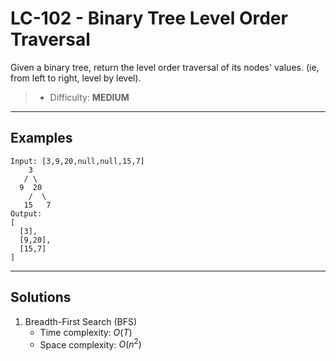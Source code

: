 # LC-102 - Binary Tree Level Order Traversal

Given a binary tree, return the level order traversal of its nodes' values. (ie, from left to right, level by level).

> * Difficulty: **MEDIUM**

---
## Examples

```
Input: [3,9,20,null,null,15,7]
    3
   / \
  9  20
    /  \
   15   7
Output:
[
  [3],
  [9,20],
  [15,7]
]
```

---
## Solutions

1. Breadth-First Search (BFS)
    * Time complexity: $O(T)$
    * Space complexity: $O(n^2)$